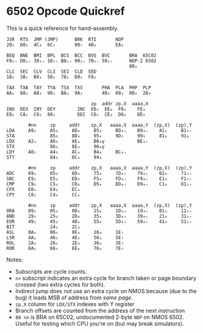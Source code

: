 6502 Opcode Quickref
====================

This is a quick reference for hand-assembly.

    JSR  RTS  JMP (JMP)      BRK  RTI       NOP
    20₆  60₆  4C₃  6C₅       00₇  40₆       EA₂

    BEQ  BNE  BMI  BPL  BCS  BCC  BVS  BVC       BRA  65C02
    F0₂₊ D0₂₊ 30₂₊ 10₂₊ B0₂₊ 90₂₊ 70₂₊ 50₂₊      NOP-2 6502
                                                 80₂
    CLC  SEC  CLV  CLI  SEI  CLD  SED
    18₂  38₂  B8₂  58₂  78₂  D8₂  F8₂

    TAX  TXA  TAY  TYA  TSX  TXS       PHA  PLA  PHP  PLP
    AA₂  8A₂  A8₂  98₂  BA₂  9A₂       48₃  68₃  08₄  28₄

                                   zp  addr zp,X  aaaa,X
    INX  DEX  INY  DEY        INC  E6₅  EE₆  F6₆    FE₆
    E8₂  CA₂  C8₂  88₂        DEC  C6₅  CE₆  D6₆    DE₆

            #nn     zp     addr    zp,X   aaaa,X  aaaa,Y  (zp,X)  (zp),Y
    LDA     A9₂     A5₃     AD₄     B5₄     BD₄₊    B9₄₊    A1₆     B1₅₊
    STA             85₃     8D₄     95₄     9D₅     99₅     81₆     91₆
    LDX     A2₂     A6₃     AE₄     B6₄y            BE₄₊
    STX             86₃     8E₄     96₄y
    LDY     A0₂     A4₃     AC₄     B4₄     BC₄₊
    STY             84₃     8C₄     94₄

            #nn     zp     addr    zp,X   aaaa,X  aaaa,Y  (zp,X)  (zp),Y
    ADC     69₂     65₃     6D₄     75₄     7D₄₊    79₄₊    61₆     71₅₊
    SBC     E9₂     E5₃     ED₄     F5₄     FD₄₊    F9₄₊    E1₆     F1₅₊
    CMP     C9₂     C5₃     CD₄     D5₄     DD₄₊    D9₄₊    C1₆     D1₅₊
    CPX     E0₂     E4₃     EC₄
    CPY     C0₂     C4₃     CC₄

            #nn     zp     addr    zp,X   aaaa,X  aaaa,Y  (zp,X)  (zp),Y
    ORA     09₂     05₃     0D₄     15₄     1D₄₊    19₄₊    01₆     11₅₊
    AND     29₂     25₃     2D₄     35₄     3D₄₊    39₄₊    21₆     31₅₊
    EOR     49₂     45₃     4D₄     55₄     5D₄₊    59₄₊    41₆     51₅₊
    BIT             24₃     2C₄
    ASL     0A₂     06₅     0E₆     16₆     1E₇
    LSR     4A₂     46₅     4E₆     56₆     5E₇
    ROL     2A₂     26₅     2E₆     36₆     3E₇
    ROR     6A₂     66₅     6E₆     76₆     7E₇

Notes:
- Subscripts are cycle counts.
- `n+` subscript indicates an extra cycle for branch taken or page
  boundary crossed (two extra cycles for both).
- Indirect jump does not use an extra cycle on NMOS because (due to
  the bug) it loads MSB of address from _same page_.
- `zp,X` column for `LDX/STX` indexes with Y register
- Branch offsets are counted from the address of the next instruction
- `80 nn` is BRA on 65C02, undocumented 2-byte `NOP` on NMOS 6502.
  Useful for testing which CPU you're on (but may break simulators).
